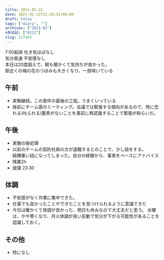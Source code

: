 ```yaml
---
title: 2021-02-22
date: 2021-02-22T21:19:51+09:00
draft: false
tags: ["diary", ""]
archives: ["2021-02"]
n年日記: ["0222"]
slug: 517455
---
```

7:00起床 吐き気ほぼなし  
気分普通 不安感なし  
本日は20度超えで、朝も暖かくて気持ちが良かった。  
駅近くの梅の花のつぼみも大きくなり、一部咲いている
## 午前
- 実験継続。この案件の最後の工程。うまくいっている
- 昼前にチーム感のミーティング。会議では緊張する傾向があるので、特に恐れる(叱られる)要素がないことを事前に再認識することで緊張が和らいだ。
## 午後
- 実験の後処理
- 以前のチームの契約社員の方が退職するとのことで、少し話をする。  
結構重い話になってしまった。自分の経験から、事実をベースにアドバイス
- 残業2h
- 就寝 23:30
## 体調
- 不安感がなく作業に集中できた。
- 仕事でも良かったことやできたことを見つけられるように意識できた
- 今日は暖かくて体調が良かった、明日も休みなので大丈夫だと思う。
  水曜は、やや寒くなり、月火体調が良い反動で気分が下がる可能性があることを認識しておく。
## その他
- 特になし